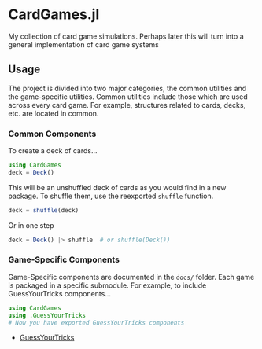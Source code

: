 # CardGames.jl
My collection of card game simulations. Perhaps later this will turn into a general implementation of card game systems

## Usage
The project is divided into two major categories, the common utilities and the game-specific utilities. Common utilities include those which are used across every card game. For example, structures related to cards, decks, etc. are located in common.

### Common Components
To create a deck of cards...
```julia
using CardGames
deck = Deck()
```

This will be an unshuffled deck of cards as you would find in a new package. To shuffle them, use the reexported `shuffle` function.
```julia
deck = shuffle(deck)
```
Or in one step
```julia
deck = Deck() |> shuffle  # or shuffle(Deck())
```

### Game-Specific Components
Game-Specific components are documented in the `docs/` folder. Each game is packaged in a specific submodule. For example, to include GuessYourTricks components...
```julia
using CardGames
using .GuessYourTricks
# Now you have exported GuessYourTricks components
```
- [GuessYourTricks](./docs/GuessYourTricks.md)

